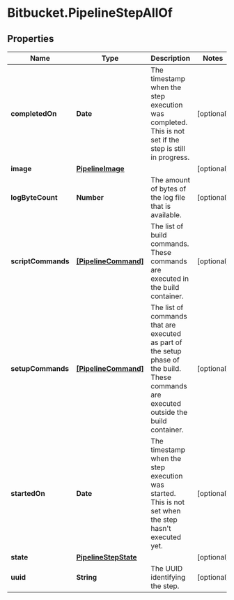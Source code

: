 # Bitbucket.PipelineStepAllOf

## Properties

Name | Type | Description | Notes
------------ | ------------- | ------------- | -------------
**completedOn** | **Date** | The timestamp when the step execution was completed. This is not set if the step is still in progress. | [optional] 
**image** | [**PipelineImage**](PipelineImage.md) |  | [optional] 
**logByteCount** | **Number** | The amount of bytes of the log file that is available. | [optional] 
**scriptCommands** | [**[PipelineCommand]**](PipelineCommand.md) | The list of build commands. These commands are executed in the build container. | [optional] 
**setupCommands** | [**[PipelineCommand]**](PipelineCommand.md) | The list of commands that are executed as part of the setup phase of the build. These commands are executed outside the build container. | [optional] 
**startedOn** | **Date** | The timestamp when the step execution was started. This is not set when the step hasn&#39;t executed yet. | [optional] 
**state** | [**PipelineStepState**](PipelineStepState.md) |  | [optional] 
**uuid** | **String** | The UUID identifying the step. | [optional] 


